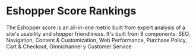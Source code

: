 # Eshopper Score Rankings

The Eshopper score is an all-in-one metric built from expert analysis of a site's usability and shopper friendliness. It's built from 8 components: SEO, Navigation, Content & Customization, Web Performance, Purchase Policy, Cart & Checkout, Omnichannel y Customer Service
